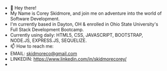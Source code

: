 - 👋 Hey there!
- My Name is Corey Skidmore, and join me on adventure into the world of Software Development.
- I'm currently based in Dayton, OH & enrolled in Ohio State University's Full Stack Development Bootcamp.
- Currently using daily: HTML5, CSS, JAVASCRIPT, BOOTSTRAP, NODE.JS, EXPRESS.JS, SEQUELIZE.
- 📫 How to reach me: 
- EMAIL: skidmoreco@gmail.com
- LINKEDIN: https://www.linkedin.com/in/skidmorecorey/
- 

<!---
skidmoreco/skidmoreco is a ✨ special ✨ repository because its `README.md` (this file) appears on your GitHub profile.
You can click the Preview link to take a look at your changes.
--->
